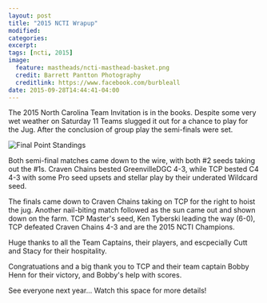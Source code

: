 ```yaml
---
layout: post
title: "2015 NCTI Wrapup"
modified:
categories: 
excerpt:
tags: [ncti, 2015]
image:
  feature: mastheads/ncti-masthead-basket.png
  credit: Barrett Pantton Photography
  creditlink: https://www.facebook.com/burbleall
date: 2015-09-28T14:44:41-04:00
---
```


The 2015 North Carolina Team Invitation is in the books.  Despite some very wet
weather on Saturday 11 Teams slugged it out for a chance to play for the Jug.
After the conclusion of group play the semi-finals were set.

<img src="{{site.url}}/images/2015-ncti-final-standings.png" alt="Final Point Standings">

Both semi-final matches came down to the wire, with both #2 seeds taking out
the #1s.  Craven Chains bested GreenvilleDGC 4-3, while TCP bested C4 4-3 with
some Pro seed upsets and stellar play by their underated Wildcard seed.

The finals came down to Craven Chains taking on TCP for the right to hoist the
jug.  Another nail-biting match followed as the sun came out and shown down on
the farm.  TCP Master's seed, Ken Tyberski leading the way (6-0), TCP defeated
Craven Chains 4-3 and are the 2015 NCTI Champions.

Huge thanks to all the Team Captains, their players, and escpecially Cutt and
Stacy for their hospitality.

Congratuations and a big thank you to TCP and their team captain Bobby Henn for
their victory, and Bobby's help with scores.


See everyone next year... Watch this space for more details!





